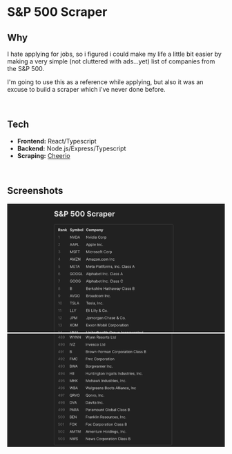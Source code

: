 # S&P 500 Scraper

## Why

<p>I hate applying for jobs, so i figured i could make my life a little bit easier by making a very simple (not cluttered with ads...yet) list of companies from the S&P 500.</p>
<p>I'm going to use this as a reference while applying, but also it was an excuse to build a scraper which i've never done before.
</p>

<br/>

## Tech

- <strong>Frontend:</strong> React/Typescript
- <strong>Backend:</strong> Node.js/Express/Typescript
- <strong>Scraping:</strong> [Cheerio](https://cheerio.js.org/)

<br/>

## Screenshots

![Screenshot of main view - beginning](/assets/readme_images/scraper.jpg)
![Screenshot of main view - end](/assets/readme_images/scraper2.jpg)
